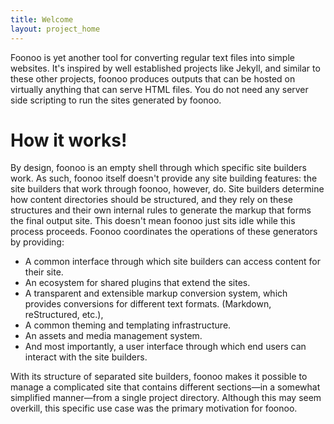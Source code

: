 ```yaml
---
title: Welcome
layout: project_home
---
```


<div class="larger-text">
Foonoo is yet another tool for converting regular text files into simple websites. It's inspired by well established projects like Jekyll, and similar to these other projects, foonoo produces outputs that can be hosted on virtually anything that can serve HTML files. You do not need any server side scripting to run the sites generated by foonoo.
</div>

# How it works!
By design, foonoo is an empty shell through which specific site builders work. As such, foonoo itself doesn't provide any site building features: the site builders that work through foonoo, however, do. Site builders determine how content directories should be structured, and they rely on these structures and their own internal rules to generate the markup that forms the final output site. This doesn't mean foonoo just sits idle while this process proceeds. Foonoo coordinates the operations of these generators by providing:
 
   - A common interface through which site builders can access content for their site. 
   - An ecosystem for shared plugins that extend the sites.
   - A transparent and extensible markup conversion system, which provides conversions for different text formats. (Markdown, reStructured, etc.), 
   - A common theming and templating infrastructure. 
   - An assets and media management system. 
   - And most importantly, a user interface through which end users can interact with the site builders. 

With its structure of separated site builders, foonoo makes it possible to  manage a complicated site that contains different sections—in a somewhat simplified manner—from a single project directory. Although this may seem overkill, this specific use case was the primary motivation for foonoo.